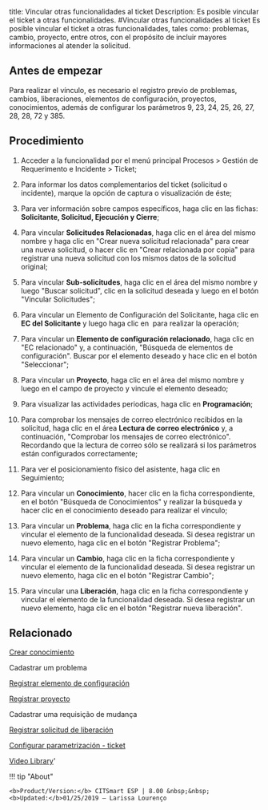 title:  Vincular otras funcionalidades al ticket 
Description: Es posible vincular el ticket a otras funcionalidades.
#Vincular otras funcionalidades al ticket
Es posible vincular el ticket a otras funcionalidades, tales como: problemas, cambio, proyecto, entre otros, con el propósito de incluir mayores informaciones al atender la solicitud.

Antes de empezar
----------------

Para realizar el vínculo, es necesario el registro previo de problemas, cambios,
liberaciones, elementos de configuración, proyectos, conocimientos, además de
configurar los parámetros 9, 23, 24, 25, 26, 27, 28, 28, 72 y 385.

Procedimiento
-------------

1.  Acceder a la funcionalidad por el menú principal Procesos \> Gestión de
    Requerimento e Incidente \> Ticket;

2.  Para informar los datos complementarios del ticket (solicitud o incidente),
    marque la opción de captura o visualización de éste;

3.  Para ver información sobre campos específicos, haga clic en las fichas:
    **Solicitante, Solicitud, Ejecución y Cierre**;

4.  Para vincular **Solicitudes Relacionadas**, haga clic en el área del mismo
    nombre y haga clic en "Crear nueva solicitud relacionada" para crear una
    nueva solicitud, o hacer clic en "Crear relacionada por copia" para
    registrar una nueva solicitud con los mismos datos de la solicitud original;

5.  Para vincular **Sub-solicitudes**, haga clic en el área del mismo nombre y
    luego "Buscar solicitud", clic en la solicitud deseada y luego en el botón
    "Vincular Solicitudes";

6.  Para vincular un Elemento de Configuración del Solicitante, haga clic en
    **EC del Solicitante** y luego haga clic en  para realizar la operación;

7.  Para vincular un **Elemento de configuración relacionado**, haga clic en "EC
    relacionado" y, a continuación, "Búsqueda de elementos de configuración".
    Buscar por el elemento deseado y hace clic en el botón "Seleccionar";

8.  Para vincular un **Proyecto**, haga clic en el área del mismo nombre y luego
    en el campo de proyecto y vincule el elemento deseado;

9.  Para visualizar las actividades periodicas, haga clic en **Programación**;

10. Para comprobar los mensajes de correo electrónico recibidos en la solicitud,
    haga clic en el área **Lectura de correo electrónico** y, a continuación,
    "Comprobar los mensajes de correo electrónico". Recordando que la lectura de
    correo sólo se realizará si los parámetros están configurados correctamente;

11. Para ver el posicionamiento físico del asistente, haga clic en Seguimiento;

12. Para vincular un **Conocimiento**, hacer clic en la ficha correspondiente,
    en el botón "Búsqueda de Conocimientos" y realizar la búsqueda y hacer clic
    en el conocimiento deseado para realizar el vínculo;

13. Para vincular un **Problema**, haga clic en la ficha correspondiente y
    vincular el elemento de la funcionalidad deseada. Si desea registrar un
    nuevo elemento, haga clic en el botón "Registrar Problema";

14. Para vincular un **Cambio**, haga clic en la ficha correspondiente y
    vincular el elemento de la funcionalidad deseada. Si desea registrar un
    nuevo elemento, haga clic en el botón "Registrar Cambio";

15. Para vincular una **Liberación**, haga clic en la ficha correspondiente y
    vincular el elemento de la funcionalidad deseada. Si desea registrar un
    nuevo elemento, haga clic en el botón "Registrar nueva liberación".


Relacionado
-----------

[Crear conocimiento](/es-es/citsmart-esp-8/processes/knowledge/use/create-knowledge.html)

Cadastrar um problema

[Registrar elemento de configuración](/es-es/citsmart-esp-8/processes/configuration/use/register-CI.html)

[Registrar proyecto](/es-es/citsmart-esp-8/additional-features/project-management/project-management/use/register-project.html)

Cadastrar uma requisição de mudança

[Registrar solicitud de liberación](/es-es/citsmart-esp-8/processes/release/use/register-release-request.html)

[Configurar parametrización - ticket](/es-es/citsmart-esp-8/platform-administration/parameters-list/configure-parametrization-ticket.html)

<i class='fa fa-youtube-play  fa-2x' style='color:#97ce17;vertical-align: middle;'> </i> [Video Library](https://www.youtube.com/playlist?list=PLB5qK2uzf2ROfIFL9F-3s-gomHNzudBEy)'

!!! tip "About"

    <b>Product/Version:</b> CITSmart ESP | 8.00 &nbsp;&nbsp;
    <b>Updated:</b>01/25/2019 – Larissa Lourenço
